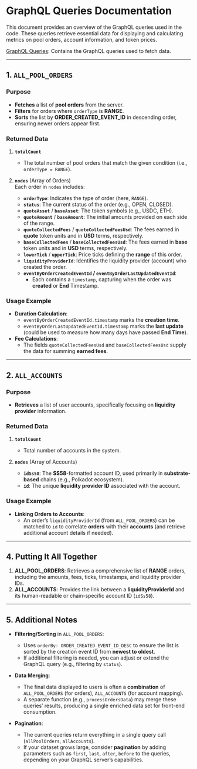# GraphQL Queries Documentation

This document provides an overview of the GraphQL queries used in the code. These queries retrieve essential data for displaying and calculating metrics on pool orders, account information, and token prices.

[GraphQL Queries](../../app/range-orders/graphql/queries.ts): Contains the GraphQL queries used to fetch data.

---

## 1. `ALL_POOL_ORDERS`

### Purpose

- **Fetches** a list of **pool orders** from the server.
- **Filters** for orders where `orderType` is **RANGE**.
- **Sorts** the list by **ORDER_CREATED_EVENT_ID** in descending order, ensuring newer orders appear first.

### Returned Data

1. **`totalCount`**

   - The total number of pool orders that match the given condition (i.e., `orderType = RANGE`).

2. **`nodes`** (Array of Orders)  
   Each order in `nodes` includes:
   - **`orderType`**: Indicates the type of order (here, `RANGE`).
   - **`status`**: The current status of the order (e.g., OPEN, CLOSED).
   - **`quoteAsset`** / **`baseAsset`**: The token symbols (e.g., USDC, ETH).
   - **`quoteAmount`** / **`baseAmount`**: The initial amounts provided on each side of the range.
   - **`quoteCollectedFees`** / **`quoteCollectedFeesUsd`**: The fees earned in **quote** token units and in **USD** terms, respectively.
   - **`baseCollectedFees`** / **`baseCollectedFeesUsd`**: The fees earned in **base** token units and in **USD** terms, respectively.
   - **`lowerTick`** / **`upperTick`**: Price ticks defining the **range** of this order.
   - **`liquidityProviderId`**: Identifies the liquidity provider (account) who created the order.
   - **`eventByOrderCreatedEventId` / `eventByOrderLastUpdatedEventId`**:
     - Each contains a `timestamp`, capturing when the order was **created** or **End** Timestamp.

### Usage Example

- **Duration Calculation**:
  - `eventByOrderCreatedEventId.timestamp` marks the **creation time**.
  - `eventByOrderLastUpdatedEventId.timestamp` marks the **last update** (could be used to measure how many days have passed **End Time**).
- **Fee Calculations**:
  - The fields `quoteCollectedFeesUsd` and `baseCollectedFeesUsd` supply the data for summing **earned fees**.

---

## 2. `ALL_ACCOUNTS`

### Purpose

- **Retrieves** a list of user accounts, specifically focusing on **liquidity provider** information.

### Returned Data

1. **`totalCount`**

   - Total number of accounts in the system.

2. **`nodes`** (Array of Accounts)
   - **`idSs58`**: The **SS58**-formatted account ID, used primarily in **substrate-based** chains (e.g., Polkadot ecosystem).
   - **`id`**: The unique **liquidity provider ID** associated with the account.

### Usage Example

- **Linking Orders to Accounts**:
  - An order’s `liquidityProviderId` (from `ALL_POOL_ORDERS`) can be matched to `id` to correlate **orders** with their **accounts** (and retrieve additional account details if needed).

---

## 4. Putting It All Together

1. **ALL_POOL_ORDERS**: Retrieves a comprehensive list of **RANGE** orders, including the amounts, fees, ticks, timestamps, and liquidity provider IDs.
2. **ALL_ACCOUNTS**: Provides the link between a **liquidityProviderId** and its human-readable or chain-specific account ID (`idSs58`).

---

## 5. Additional Notes

- **Filtering/Sorting** in `ALL_POOL_ORDERS`:

  - Uses `orderBy: ORDER_CREATED_EVENT_ID_DESC` to ensure the list is sorted by the creation event ID from **newest to oldest**.
  - If additional filtering is needed, you can adjust or extend the GraphQL query (e.g., filtering by `status`).

- **Data Merging**:

  - The final data displayed to users is often a **combination** of `ALL_POOL_ORDERS` (for orders), `ALL_ACCOUNTS` (for account mapping).
  - A separate function (e.g., `processOrdersData`) may merge these queries’ results, producing a single enriched data set for front-end consumption.

- **Pagination**:
  - The current queries return everything in a single query call (`allPoolOrders`, `allAccounts`).
  - If your dataset grows large, consider **pagination** by adding parameters such as `first`, `last`, `after`, `before` to the queries, depending on your GraphQL server’s capabilities.
